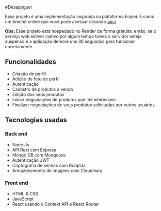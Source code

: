 #Desapeguei

Esse projeto é uma implementação inspirada na plataforma Enjoei. É como um brechó online que você pode acessar clicando [aqui](https://desapeguei-7iyh.onrender.com)

**Obs:** Esse projeto está hospedado no Render de forma gratuita, então, se o serviço web estiver inativo por algum tempo talvez o servidor esteja suspenso e a aplicação demore uns 30 segundos para funcionar corretamente 

## Funcionalidades
* Criação de perfil
* Adição de foto de perfil
* Autenticação
* Cadastro de produtos à venda
* Edição dos seus produtos
* Iniciar negociações de produtos que lhe interessem
* Finalizar negociações de seus produtos solicitadas por outros usuários

## Tecnologias usadas

### Back end
* Node.Js
* API Rest com Express
* Mongo DB com Mongoose
* Autenticação JWT
* Criptografia de senhas com BcriptJs
* Armazenamento de imagens com Cloudinary

### Front end
* HTML & CSS
* JavaScript
* React usando o Context API e React Router

